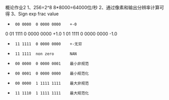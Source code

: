 概论作业2
1、256=2^8 8*8000=64000位/秒
2、通过像素和输出分辨率计算可得
3、Sign     exp      frac          value
   *      00 0000  0 0000 0000    +-0
   0      01 1111  0 0000 0000    +1.0
   1      01 1111  0 0000 0000    -1.0
   *      11 1111  0 0000 0000    +-无穷
   *      11 1111  non zero       NAN
   *      00 0000  0 0000 0001    最小非规范
   *      00 0001  0 0000 0000    最小规范化
   *      00 0000  1 1111 1111    最大非规范
   *      11 1110  1 1111 1111    最大规范化